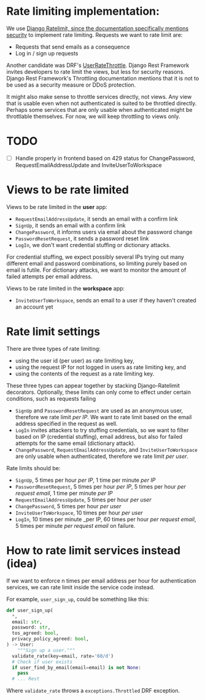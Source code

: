 # Rate limiting implementation:

We use [Django Ratelimit, since the documentation specifically  mentions security](https://django-ratelimit.readthedocs.io/en/stable/security.html) to implement rate limiting. Requests we want to rate limit are:

- Requests that send emails as a consequence
- Log in / sign up requests

Another candidate was DRF's
[UserRateThrottle](https://www.django-rest-framework.org/api-guide/throttling/#userratethrottle).
Django Rest Framework invites developers to rate limit the views, but less for
security reasons. Django Rest Framework's Throttling documentation mentions
that it is not to be used as a security measure or DDoS protection.

It might also make sense to throttle services directly, not views. Any view
that is usable even when not authenticated is suited to be throttled directly.
Perhaps some services that are only usable when authenticated might be
throttlable themselves. For now, we will keep throttling to views only.

# TODO

- [ ] Handle properly in frontend based on 429 status for ChangePassword,
  RequestEmailAddressUpdate and InviteUserToWorkspace

# Views to be rate limited

Views to be rate limited in the __user__ app:

- `RequestEmailAddressUpdate`, it sends an email with a confirm link
- `SignUp`, it sends an email with a confirm link
- `ChangePassword`, it informs users via email about the password change
- `PasswordResetRequest`, it sends a password reset link
- `LogIn`, we don't want credential stuffing or dictionary attacks.

For credential stuffing, we expect possibly several IPs trying out many
different email and password combinations, so limiting purely based on email is
futile. For dictionary attacks, we want to monitor the amount of failed
attempts per email address.

Views to be rate limited in the __workspace__ app:

- `InviteUserToWorkspace`, sends an email to a user if they haven't created an
  account yet

# Rate limit settings

There are three types of rate limiting:

- using the user id (per user) as rate limiting key,
- using the request IP for not logged in users as rate limiting key, and
- using the contents of the request as a rate limiting key.

These three types can appear together by stacking Django-Ratelimit decorators.
Optionally, these limits can only come to effect under certain conditions, such
as requests failing

- `SignUp` and `PasswordResetRequest` are used as an anonymous user, therefore
  we rate limit _per IP_. We want to rate limit based on the email address
  specified in the request as well.
- `LogIn` invites attackers to try stuffing credentials, so we want to filter
  based on IP (credential stuffing), email address, but also for failed
  attempts for the same email (dictionary attack).
- `ChangePassword`, `RequestEmailAddressUpdate`, and `InviteUserToWorkspace`
  are only usable when authenticated, therefore we rate limit _per user_.

Rate limits should be:

- `SignUp`, 5 times per hour _per IP_, 1 time per minute _per IP_
- `PasswordResetRequest`, 5 times per hour _per IP_, 5 times per hour _per
  request email_, 1 time per minute _per IP_
- `RequestEmailAddressUpdate`, 5 times per hour _per user_
- `ChangePassword`, 5 times per hour _per user_
- `InviteUserToWorkspace`, 10 times per hour _per user_
- `LogIn`, 10 times per minute _per IP, 60 times per hour _per request email_,
  5 times per minute _per request email_ on failure.

# How to rate limit services instead (idea)

If we want to enforce n times per email address per hour for authentication services, we
can rate limit inside the service code instead.

For example, `user_sign_up`, could be something like this:

```python
def user_sign_up(
  *,
  email: str,
  password: str,
  tos_agreed: bool,
  privacy_policy_agreed: bool,
) -> User:
    """Sign up a user."""
  validate_rate(key=email, rate='60/d')
  # Check if user exists
  if user_find_by_email(email=email) is not None:
    pass
  # ... Rest
```

Where `validate_rate` throws a `exceptions.Throttled` DRF exception.
